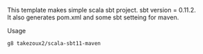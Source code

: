 This template makes simple scala sbt project.
sbt version = 0.11.2.<br />
It also generates pom.xml and some sbt setteing for maven.


Usage

    g8 takezoux2/scala-sbt11-maven